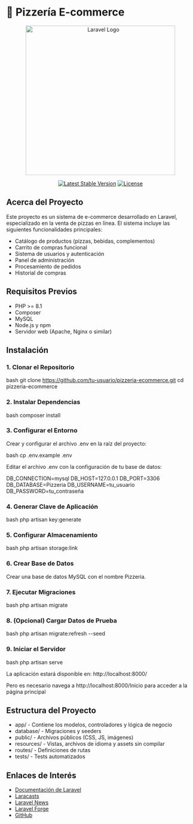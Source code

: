 # 🍕 Pizzería E-commerce

<p align="center">
  <a href="https://laravel.com" target="_blank">
    <img src="https://raw.githubusercontent.com/laravel/art/master/logo-lockup/5%20SVG/2%20CMYK/1%20Full%20Color/laravel-logolockup-cmyk-red.svg" width="400" alt="Laravel Logo">
  </a>
</p>

<p align="center">
  <a href="https://packagist.org/packages/laravel/framework"><img src="https://img.shields.io/packagist/v/laravel/framework" alt="Latest Stable Version"></a>
  <a href="https://packagist.org/packages/laravel/framework"><img src="https://img.shields.io/packagist/l/laravel/framework" alt="License"></a>
</p>

## Acerca del Proyecto

Este proyecto es un sistema de e-commerce desarrollado en Laravel, especializado en la venta de pizzas en línea. El sistema incluye las siguientes funcionalidades principales:

- Catálogo de productos (pizzas, bebidas, complementos)
- Carrito de compras funcional
- Sistema de usuarios y autenticación
- Panel de administración
- Procesamiento de pedidos
- Historial de compras

## Requisitos Previos

- PHP >= 8.1
- Composer
- MySQL
- Node.js y npm
- Servidor web (Apache, Nginx o similar)

## Instalación

### 1. Clonar el Repositorio

bash
git clone https://github.com/tu-usuario/pizzeria-ecommerce.git
cd pizzeria-ecommerce


### 2. Instalar Dependencias

bash
composer install


### 3. Configurar el Entorno

Crear y configurar el archivo .env en la raíz del proyecto:

bash
cp .env.example .env


Editar el archivo .env con la configuración de tu base de datos:


DB_CONNECTION=mysql
DB_HOST=127.0.0.1
DB_PORT=3306
DB_DATABASE=Pizzeria
DB_USERNAME=tu_usuario
DB_PASSWORD=tu_contraseña


### 4. Generar Clave de Aplicación

bash
php artisan key:generate


### 5. Configurar Almacenamiento

bash
php artisan storage:link


### 6. Crear Base de Datos

Crear una base de datos MySQL con el nombre Pizzeria.

### 7. Ejecutar Migraciones

bash
php artisan migrate


### 8. (Opcional) Cargar Datos de Prueba

bash
php artisan migrate:refresh --seed


### 9. Iniciar el Servidor

bash
php artisan serve


La aplicación estará disponible en: http://localhost:8000/

Pero es necesario navega a http://localhost:8000/Inicio para acceder a la página principal

## Estructura del Proyecto

- app/ - Contiene los modelos, controladores y lógica de negocio
- database/ - Migraciones y seeders
- public/ - Archivos públicos (CSS, JS, imágenes)
- resources/ - Vistas, archivos de idioma y assets sin compilar
- routes/ - Definiciones de rutas
- tests/ - Tests automatizados

## Enlaces de Interés

- [Documentación de Laravel](https://laravel.com/docs)
- [Laracasts](https://laracasts.com)
- [Laravel News](https://laravel-news.com)
- [Laravel Forge](https://forge.laravel.com)
- [GitHub](https://github.com/laravel/laravel)
